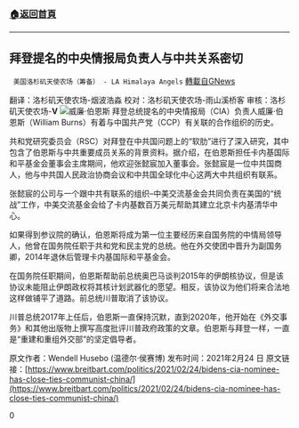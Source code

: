 ###  [:house:返回首頁](https://github.com/ourhimalayas/txt)
---

## 拜登提名的中央情报局负责人与中共关系密切
` 美国洛杉矶天使农场（筹备） - LA Himalaya Angels` [轉載自GNews](https://gnews.org/zh-hans/931802/)

翻译：洛杉矶天使农场-烟波浩淼
校对：洛杉矶天使农场-雨山溪桥客
审核：洛杉矶天使农场-**V**
![]()![](https://gnews.org/wp-content/uploads/2021/02/William-Burns.png)威廉·伯恩斯
拜登总统提名的中央情报局（CIA）负责人威廉·伯恩斯（William Burns）有着与中国共产党（CCP）有关联的合作组织的历史。

共和党研究委员会（RSC）对拜登在中共国问题上的“软肋”进行了深入研究，其中包含了伯恩斯与中共重要成员关系的背景资料。据介绍，在伯恩斯担任卡内基国际和平基金会董事会主席期间，他欢迎张懿宸加入董事会。张懿宸是一位中共国商人，他与中共国人民政治协商会议和中共国全球化中心这两大中共组织有联系。

张懿宸的公司与一个跟中共有联系的组织–中美交流基金会共同负责在美国的“统战”工作，中美交流基金会给了卡内基数百万美元帮助其建立北京卡内基清华中心。

如果得到参议院的确认，伯恩斯将成为第一位主要经历来自国务院的中情局领导人，他曾在国务院任职于共和党和民主党的总统。他在外交使团中晋升为副国务卿，2014年退休后管理卡内基国际和平基金会。

在国务院任职期间，伯恩斯帮助前总统奥巴马谈判2015年的伊朗核协议，但是该协议未能阻止伊朗政权将其核计划武器化的愿望。相反，该协议为他们将来合法地这样做铺平了道路。前总统川普取消了该协议。

川普总统2017年上任后，伯恩斯一直保持沉默，直到2020年，他开始在《外交事务》和其他出版物上撰写高度批评川普政府政策的文章。伯恩斯与拜登一样，一直是“重建和重组外交部”的坚定倡导者。

原文作者：Wendell Husebo (温德尔·侯赛博)
发布时间：2021年2月24 日
原文链接：[https://www.breitbart.com/politics/2021/02/24/bidens-cia-nominee-has-close-ties-communist-china/](https://www.breitbart.com/politics/2021/02/24/bidens-cia-nominee-has-close-ties-communist-china/)

0
